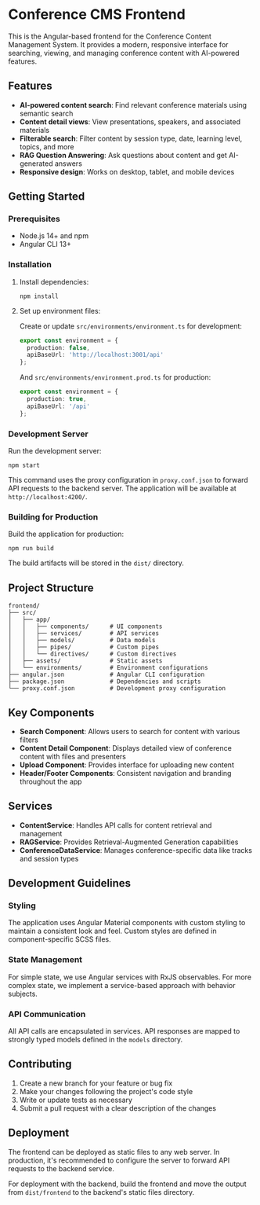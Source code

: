 # Conference CMS Frontend

This is the Angular-based frontend for the Conference Content Management System. It provides a modern, responsive interface for searching, viewing, and managing conference content with AI-powered features.

## Features

- **AI-powered content search**: Find relevant conference materials using semantic search
- **Content detail views**: View presentations, speakers, and associated materials
- **Filterable search**: Filter content by session type, date, learning level, topics, and more
- **RAG Question Answering**: Ask questions about content and get AI-generated answers
- **Responsive design**: Works on desktop, tablet, and mobile devices

## Getting Started

### Prerequisites

- Node.js 14+ and npm
- Angular CLI 13+

### Installation

1. Install dependencies:
   ```
   npm install
   ```

2. Set up environment files:

   Create or update `src/environments/environment.ts` for development:
   ```typescript
   export const environment = {
     production: false,
     apiBaseUrl: 'http://localhost:3001/api'
   };
   ```

   And `src/environments/environment.prod.ts` for production:
   ```typescript
   export const environment = {
     production: true,
     apiBaseUrl: '/api'
   };
   ```

### Development Server

Run the development server:

```
npm start
```

This command uses the proxy configuration in `proxy.conf.json` to forward API requests to the backend server. The application will be available at `http://localhost:4200/`.

### Building for Production

Build the application for production:

```
npm run build
```

The build artifacts will be stored in the `dist/` directory.

## Project Structure

```
frontend/
├── src/
│   ├── app/
│   │   ├── components/      # UI components
│   │   ├── services/        # API services
│   │   ├── models/          # Data models
│   │   ├── pipes/           # Custom pipes
│   │   └── directives/      # Custom directives
│   ├── assets/              # Static assets
│   └── environments/        # Environment configurations
├── angular.json             # Angular CLI configuration
├── package.json             # Dependencies and scripts
└── proxy.conf.json          # Development proxy configuration
```

## Key Components

- **Search Component**: Allows users to search for content with various filters
- **Content Detail Component**: Displays detailed view of conference content with files and presenters
- **Upload Component**: Provides interface for uploading new content
- **Header/Footer Components**: Consistent navigation and branding throughout the app

## Services

- **ContentService**: Handles API calls for content retrieval and management
- **RAGService**: Provides Retrieval-Augmented Generation capabilities
- **ConferenceDataService**: Manages conference-specific data like tracks and session types

## Development Guidelines

### Styling

The application uses Angular Material components with custom styling to maintain a consistent look and feel. Custom styles are defined in component-specific SCSS files.

### State Management

For simple state, we use Angular services with RxJS observables. For more complex state, we implement a service-based approach with behavior subjects.

### API Communication

All API calls are encapsulated in services. API responses are mapped to strongly typed models defined in the `models` directory.

## Contributing

1. Create a new branch for your feature or bug fix
2. Make your changes following the project's code style
3. Write or update tests as necessary
4. Submit a pull request with a clear description of the changes

## Deployment

The frontend can be deployed as static files to any web server. In production, it's recommended to configure the server to forward API requests to the backend service.

For deployment with the backend, build the frontend and move the output from `dist/frontend` to the backend's static files directory. 